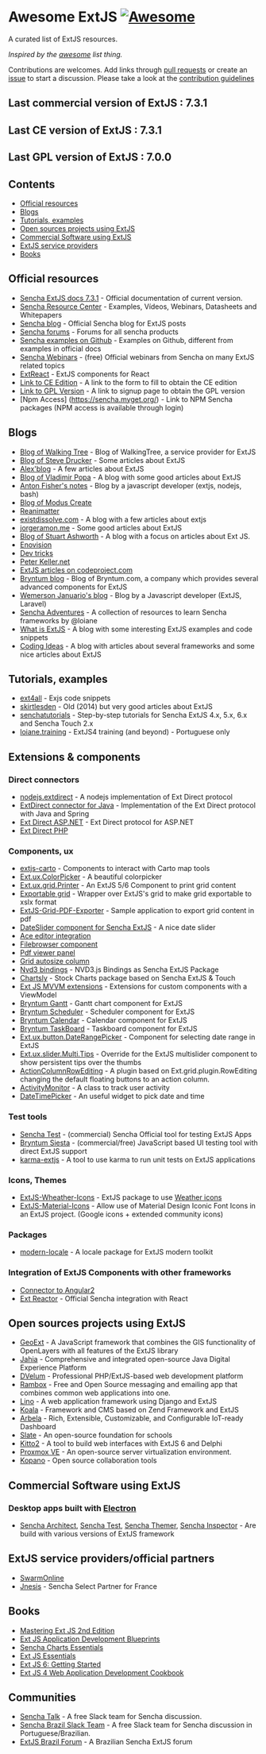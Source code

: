 # Awesome ExtJS [![Awesome](https://cdn.rawgit.com/sindresorhus/awesome/d7305f38d29fed78fa85652e3a63e154dd8e8829/media/badge.svg)](https://github.com/sindresorhus/awesome)

A curated list of ExtJS resources.

*Inspired by the [awesome](https://github.com/sindresorhus/awesome) list thing.*

Contributions are welcomes. Add links through [pull requests](https://github.com/abenhamdine/awesome-extjs/pulls) or create an [issue](https://github.com/abenhamdine/awesome-extjs/issues) to start a discussion. Please take a look at the [contribution guidelines](CONTRIBUTING.md)

## Last commercial version of ExtJS : 7.3.1
## Last CE version of ExtJS : 7.3.1
## Last GPL version of ExtJS : 7.0.0

## Contents

- [Official resources](#official-resources)
- [Blogs](#Blogs)
- [Tutorials, examples](#tutorials,-examples)
- [Open sources projects using ExtJS](#open-sources-projects-using-extjs)
- [Commercial Software using ExtJS](#commercial-software-using-extjs)
- [ExtJS service providers](#extjs-service-providers)
- [Books](#books)

## Official resources

* [Sencha ExtJS docs 7.3.1](http://docs.sencha.com/extjs/7.3.1/index.html) - Official documentation of current version.
* [Sencha Resource Center](https://www.sencha.com/resources/) - Examples, Vídeos, Webinars, Datasheets and Whitepapers
* [Sencha blog](https://www.sencha.com/blog/category/sencha-ext-js) - Official Sencha blog for ExtJS posts
* [Sencha forums](https://www.sencha.com/forum) - Forums for all sencha products
* [Sencha examples on Github](https://github.com/sencha-extjs-examples) - Examples on Github, different from examples in official docs
* [Sencha Webinars](https://www.sencha.com/resources/webinars/) - (free) Official webinars from Sencha on many ExtJS related topics
* [ExtReact](https://www.sencha.com/products/extreact/#app) - ExtJS components for React
* [Link to CE Edition](https://www.sencha.com/products/extjs/communityedition/) - A link to the form to fill to obtain the CE edition
* [Link to GPL Version](https://www.sencha.com/legal/gpl/) - A link to signup page to obtain the GPL version
* [Npm Access] (https://sencha.myget.org/) - Link to NPM Sencha packages (NPM access is available through login)
## Blogs

* [Blog of Walking Tree](https://walkingtree.tech/index.php/blog) - Blog of WalkingTree, a service provider for ExtJS
* [Blog of Steve Drucker](https://druckit.wordpress.com/) - Some articles about ExtJS
* [Alex'blog](https://abarre.wordpress.com/) - A few articles about ExtJS
* [Blog of Vladimir Popa](http://vadimpopa.com/) - A blog with some good articles about ExtJS
* [Anton Fisher's notes](https://antonfisher.com/) - Blog by a javascript developer (extjs, nodejs, bash)
* [Blog of Modus Create](http://moduscreate.com/category/sencha/)
* [Reanimatter](http://reanimatter.com/tag/ext-js/)
* [existdissolve.com](http://existdissolve.com/) - A blog with a few articles about extjs
* [jorgeramon.me](http://jorgeramon.me/tag/extjs-tutorial/) - Some good articles about ExtJS
* [Blog of Stuart Ashworth](http://www.stuartashworth.com/blog/) - A blog with a focus on articles about Ext JS.
* [Enovision](https://www.enovision.net/ext-js/)
* [Dev tricks](https://www.leeboonstra.com/)
* [Peter Keller.net](http://peterkellner.net/category/extjs/)
* [ExtJS articles on codeproject.com](https://www.codeproject.com/Tags/ExtJS)
* [Bryntum blog](https://bryntum.com/blog) - Blog of Bryntum.com, a company which provides several advanced components for ExtJS
* [Wemerson Januario's blog](http://wemersonjanuario.com.br) - Blog by a Javascript developer (ExtJS, Laravel)
* [Sencha Adventures](https://github.com/loiane/sencha-adventures) - A collection of resources to learn Sencha frameworks by @loiane
* [What is ExtJS](http://whatisextjs.com/) - A blog with some interesting ExtJS examples and code snippets
* [Coding Ideas](http://www.coding-ideas.de/category/blog/extjs/) - A blog with articles about several frameworks and some nice articles about ExtJS

## Tutorials, examples

* [ext4all](https://ext4all.com/) - Exjs code snippets
* [skirtlesden](http://skirtlesden.com/articles/) - Old (2014) but very good articles about ExtJS
* [senchatutorials](http://senchatutorials.in/) - Step-by-step tutorials for Sencha ExtJS 4.x, 5.x, 6.x and Sencha Touch 2.x
* [loiane.training](https://loiane.training/course/fundamentos-ext-js-4/) - ExtJS4 training (and beyond) - Portuguese only

## Extensions & components

### Direct connectors
* [nodejs.extdirect](https://github.com/jurisv/nodejs.extdirect) - A nodejs implementation of Ext Direct protocol
* [ExtDirect connector for Java](https://github.com/ralscha/extdirectspring) - Implementation of the Ext Direct protocol with Java and Spring
* [Ext Direct ASP.NET](https://github.com/elishnevsky/ext-direct-mvc) - Ext Direct protocol for ASP.NET
* [Ext Direct PHP](https://github.com/teqneers/ext-direct)

### Components, ux

* [extjs-carto](https://github.com/CrestoneDigital/extjs-carto) - Components to interact with Carto map tools
* [Ext.ux.ColorPicker](https://github.com/sw4/Ext.ux.ColorPicker) - A beautiful colorpicker
* [Ext.ux.grid.Printer](https://github.com/Arhia/Ext.ux.grid.Printer) - An ExtJS 5/6 Component to print grid content
* [Exportable grid](https://github.com/yorl1n/ext.ExportableGrid) - Wrapper over ExtJS's grid to make grid exportable to xslx format
* [ExtJS-Grid-PDF-Exporter](https://github.com/shikhirsingh/ExtJS-Grid-PDF-Exporter) - Sample application to export grid content in pdf
* [DateSlider component for Sencha ExtJS](https://github.com/OhmzTech/extjs-dateslider) - A nice date slider
* [Ace editor integration](https://github.com/cadorn/ace-extjs)
* [Filebrowser component](https://github.com/revolunet/Ext.ux.filebrowser)
* [Pdf viewer panel](https://github.com/SunboX/ext_ux_pdf_panel)
* [Grid autosize column](http://reanimatter.com/2016/03/12/ext-js-grid-plugin-autosizing-columns-to-fit-content/)
* [Nvd3 bindings](https://github.com/syslogic/extjs-nvd3-charts) - NVD3.js Bindings as Sencha ExtJS Package
* [Chartsly](https://github.com/walkingtree/chartsly) - Stock Charts package based on Sencha ExtJS & Touch
* [Ext JS MVVM extensions](https://github.com/alexeysolonets/extjs-mvvm-extensions) - Extensions for custom components with a ViewModel
* [Bryntum Gantt](https://www.bryntum.com/products/gantt-for-extjs/) - Gantt chart component for ExtJS
* [Bryntum Scheduler](https://www.bryntum.com/products/scheduler-for-extjs/) - Scheduler component for ExtJS
* [Bryntum Calendar](https://www.bryntum.com/products/calendar-for-extjs/) - Calendar component for ExtJS
* [Bryntum TaskBoard](https://www.bryntum.com/products/taskboard-for-extjs/) - Taskboard component for ExtJS
* [Ext.ux.button.DateRangePicker](https://github.com/wencywww/Ext.ux.button.DateRangePicker) - Component for selecting date range in ExtJS
* [Ext.ux.slider.Multi.Tips](https://github.com/wencywww/Ext.ux.slider.Multi.Tips) - Override for the ExtJS multislider component to show persistent tips over the thumbs
* [ActionColumnRowEditing](https://github.com/maltempi/extjs-action-column-row-editing) - A plugin based on Ext.grid.plugin.RowEditing changing the default floating buttons to an action column.
* [ActivityMonitor](https://github.com/Arhia/ExtJS-ActivityMonitor) - A class to track user activity
* [DateTimePicker](https://github.com/gportela85/DateTimeField) - An useful widget to pick date and time

### Test tools

* [Sencha Test](https://www.sencha.com/products/test/) - (commercial) Sencha Official tool for testing ExtJS Apps
* [Bryntum Siesta](https://www.bryntum.com/products/siesta/) - (commercial/free) JavaScript based UI testing tool with direct ExtJS support
* [karma-extjs](https://github.com/Unit4/karma-extjs) - A tool to use karma to run unit tests on ExtJS applications

### Icons, Themes

* [ExtJS-Wheather-Icons](https://github.com/RichardStyles/ExtJS-Weather-Icons) - ExtJS package to use [Weather icons](https://erikflowers.github.io/weather-icons/)
* [ExtJS-Material-Icons](https://github.com/RichardStyles/ExtJS-Material-Icons) - Allow use of Material Design Iconic Font Icons in an ExtJS project. (Google icons + extended community icons)

### Packages

* [modern-locale](https://github.com/wemersonjanuario/modern-locale) - A locale package for ExtJS modern toolkit

### Integration of ExtJS Components with other frameworks

* [Connector to Angular2](https://github.com/mgusmano/angular2-extjs)
* [Ext Reactor](https://github.com/sencha/extjs-reactor) - Official Sencha integration with React

## Open sources projects using ExtJS

* [GeoExt](https://github.com/geoext/geoext3) - A JavaScript framework that combines the GIS functionality of OpenLayers with all features of the ExtJS library
* [Jahia](https://github.com/Jahia) - Comprehensive and integrated open-source Java Digital Experience Platform
* [DVelum](https://github.com/dvelum/dvelum) - Professional PHP/ExtJS-based web development platform
* [Rambox](https://github.com/saenzramiro/rambox) - Free and Open Source messaging and emailing app that combines common web applications into one.
* [Lino](https://github.com/lino-framework/lino) - A web application framework using Django and ExtJS
* [Koala](https://github.com/koala-framework/koala-framework) - Framework and CMS based on Zend Framework and ExtJS
* [Arbela](https://github.com/walkingtree/arbela) - Rich, Extensible, Customizable, and Configurable IoT-ready Dashboard
* [Slate](https://github.com/SlateFoundation/slate) - An open-source foundation for schools
* [Kitto2](https://github.com/EtheaDev/kitto2) - A tool to build web interfaces with ExtJS 6 and Delphi
* [Proxmox VE](https://www.proxmox.com/en/proxmox-ve) - An open-source server virtualization environment.
* [Kopano](https://kopano.io/) - Open source collaboration tools

## Commercial Software using ExtJS

### Desktop apps built with [Electron](https://electron.atom.io/)
* [Sencha Architect](https://www.sencha.com/products/architect/), [Sencha Test](https://www.sencha.com/products/test/), [Sencha Themer](https://www.sencha.com/products/themer/), [Sencha Inspector](https://www.sencha.com/products/inspector/) - Are build with various versions of ExtJS framework

## ExtJS service providers/official partners

* [SwarmOnline](https://www.swarmonline.com/)
* [Jnesis](https://jnesis.com/fr/index.html) - Sencha Select Partner for France

## Books

* [Mastering Ext JS 2nd Edition](https://www.packtpub.com/web-development/mastering-ext-js-second-edition)
* [Ext JS Application Development Blueprints](https://www.packtpub.com/web-development/ext-js-application-development-blueprints)
* [Sencha Charts Essentials](https://www.packtpub.com/web-development/sencha-charts-essentials)
* [Ext JS Essentials](https://www.packtpub.com/web-development/ext-js-essentials)
* [Ext JS 6: Getting Started](http://www.extjs6gettingstarted.com)
* [Ext JS 4 Web Application Development Cookbook](https://www.packtpub.com/web-development/ext-js-4-web-application-development-cookbook)

## Communities

* [Sencha Talk](http://www.senchatalk.com) - A free Slack team for Sencha discussion.
* [Sencha Brazil Slack Team](http://slack.extjs.com.br/) - A free Slack team for Sencha discussion in Portuguese/Brazilian.
* [ExtJS Brazil Forum](http://extjs.com.br/) - A Brazilian Sencha ExtJS forum
